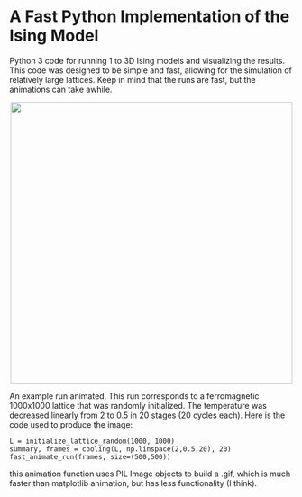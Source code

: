 # A Fast Python Implementation of the Ising Model

Python 3 code for running 1 to 3D Ising models and visualizing the results. 
This code was designed to be simple and fast, allowing for the simulation of relatively large lattices.
Keep in mind that the runs are fast, but the animations can take awhile.

<p align="center">
<img src="./run_cooling.gif" width="500" height="500"/>
</p>

An example run animated. This run corresponds to a ferromagnetic 1000x1000 lattice that was randomly initialized.
The temperature was decreased linearly from 2 to 0.5 in 20 stages (20 cycles each).
Here is the code used to produce the image:

```
L = initialize_lattice_random(1000, 1000)
summary, frames = cooling(L, np.linspace(2,0.5,20), 20)
fast_animate_run(frames, size=(500,500))
```

this animation function uses PIL Image objects to build a .gif, which is much faster than
matplotlib animation, but has less functionality (I think).
